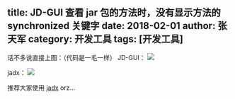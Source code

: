 title: JD-GUI 查看 jar 包的方法时，没有显示方法的 synchronized 关键字
date: 2018-02-01
author: 张天军
category: 开发工具
tags: [开发工具]
---

话不多说直接上图：（代码是一毛一样）
JD-GUI：
![](https://ws4.sinaimg.cn/large/006tNc79ly1fo17k270gbj31kw0yn4bg.jpg)

<!--more-->

jadx：
![](https://ws4.sinaimg.cn/large/006tNc79ly1fo17kc3c3gj31kw0ynnd4.jpg)

推荐大家使用 [jadx](https://github.com/skylot/jadx) orz...